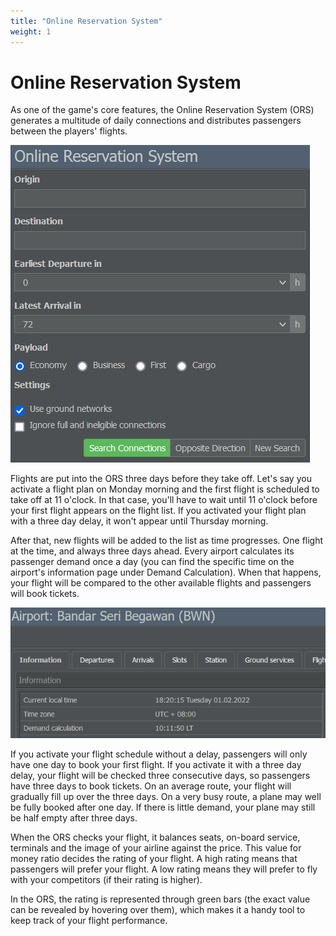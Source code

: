 ```yaml
---
title: "Online Reservation System"
weight: 1
---
```


# Online Reservation System

As one of the game's core features, the Online Reservation System (ORS) generates a multitude of daily connections and distributes passengers between the players' flights.

![Searching for Connections](ORS_01.png "Searching for Connections")

Flights are put into the ORS three days before they take off. Let's say you activate a flight plan on Monday morning and the first flight is scheduled to take off at 11 o'clock. In that case, you'll have to wait until 11 o'clock before your first flight appears on the flight list. If you activated your flight plan with a three day delay, it won't appear until Thursday morning.

After that, new flights will be added to the list as time progresses. One flight at the time, and always three days ahead.
Every airport calculates its passenger demand once a day (you can find the specific time on the airport's information page under Demand Calculation). When that happens, your flight will be compared to the other available flights and passengers will book tickets.

![Daily Demand Calculation](demand_calculation_01.png "Daily Demand Calculation")

If you activate your flight schedule without a delay, passengers will only have one day to book your first flight. If you activate it with a three day delay, your flight will be checked three consecutive days, so passengers have three days to book tickets. On an average route, your flight will gradually fill up over the three days. On a very busy route, a plane may well be fully booked after one day. If there is little demand, your plane may still be half empty after three days.

When the ORS checks your flight, it balances seats, on-board service, terminals and the image of your airline against the price. This value for money ratio decides the rating of your flight. A high rating means that passengers will prefer your flight. A low rating means they will prefer to fly with your competitors (if their rating is higher).

In the ORS, the rating is represented through green bars (the exact value can be revealed by hovering over them), which makes it a handy tool to keep track of your flight performance.
